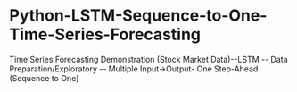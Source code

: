 # Python-LSTM-Sequence-to-One-Time-Series-Forecasting
Time Series Forecasting Demonstration (Stock Market Data)--LSTM -- Data Preparation/Exploratory -- Multiple Input->Output- One Step-Ahead (Sequence to One)
